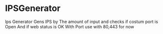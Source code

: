 # IPSGenerator
Ips Generator Gens IPS by The amount of input and checks if costum port is Open And if web status is OK With Port use with 80,443 for now
